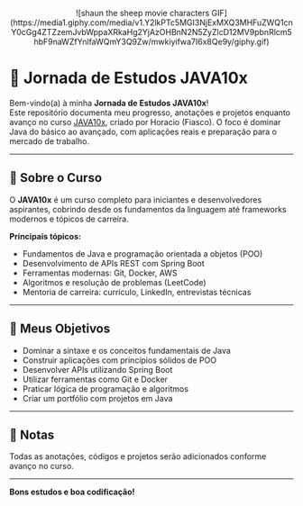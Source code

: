 <p align="center">
  ![shaun the sheep movie characters GIF](https://media1.giphy.com/media/v1.Y2lkPTc5MGI3NjExMXQ3MHFuZWQ1cnY0cGg4ZTZzemJvbWppaXRkaHg2YjAzOHBnN2N5ZyZlcD12MV9pbnRlcm5hbF9naWZfYnlfaWQmY3Q9Zw/mwkiyifwa7I6x8Qe9y/giphy.gif)
</p>

# 🚀 Jornada de Estudos JAVA10x

Bem-vindo(a) à minha **Jornada de Estudos JAVA10x**!  
Este repositório documenta meu progresso, anotações e projetos enquanto avanço no curso [JAVA10x](https://java10x.dev), criado por Horacio (Fiasco). O foco é dominar Java do básico ao avançado, com aplicações reais e preparação para o mercado de trabalho.

---

## 🧠 Sobre o Curso

O **JAVA10x** é um curso completo para iniciantes e desenvolvedores aspirantes, cobrindo desde os fundamentos da linguagem até frameworks modernos e tópicos de carreira.

**Principais tópicos:**
- Fundamentos de Java e programação orientada a objetos (POO)
- Desenvolvimento de APIs REST com Spring Boot
- Ferramentas modernas: Git, Docker, AWS
- Algoritmos e resolução de problemas (LeetCode)
- Mentoria de carreira: currículo, LinkedIn, entrevistas técnicas

---

## 🎯 Meus Objetivos

- Dominar a sintaxe e os conceitos fundamentais de Java
- Construir aplicações com princípios sólidos de POO
- Desenvolver APIs utilizando Spring Boot
- Utilizar ferramentas como Git e Docker
- Praticar lógica de programação e algoritmos
- Criar um portfólio com projetos em Java

---


## 📝 Notas

Todas as anotações, códigos e projetos serão adicionados conforme avanço no curso.

---

**Bons estudos e boa codificação!**
